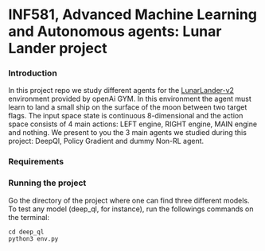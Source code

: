 # INF581, Advanced Machine Learning and Autonomous agents: Lunar Lander project
### Introduction
In this project repo we study different agents for the [LunarLander-v2](https://gym.openai.com/envs/LunarLander-v2/) environment provided by openAi GYM. In this environment the agent must learn to land a small ship on the surface of the moon between two target flags. The input space state is continuous 8-dimensional and the action space consists of 4 main actions: LEFT engine, RIGHT engine, MAIN engine and nothing. We present to you the 3 main agents we studied during this project: DeepQl, Policy Gradient and dummy Non-RL agent.
### Requirements
### Running the project
Go the directory of the project where one can find three different models. To test any model (deep_ql, for instance), run the followings commands on the terminal:
```
cd deep_ql
python3 env.py
```